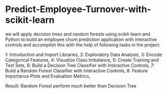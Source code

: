 # Predict-Employee-Turnover-with-scikit-learn

we will apply decision trees and random forests using scikit-learn and Python to build an employee churn prediction application with interactive controls and accomplish this with the help of following tasks in the project:

  1:  Introduction and Import Libraries,
  2:  Exploratory Data Analysis,
  3:  Encode Categorical Features,
  4:  Visualize Class Imbalance,
  5:  Create Training and Test Sets,
  6:  Build a Decision Tree Classifier with Interactive Controls,
  7:  Build a Random Forest Classifier with Interactive Controls,
  8:  Feature Importance Plots and Evaluation Metrics,

Result:
Random Forest perform much better than Decision Tree
